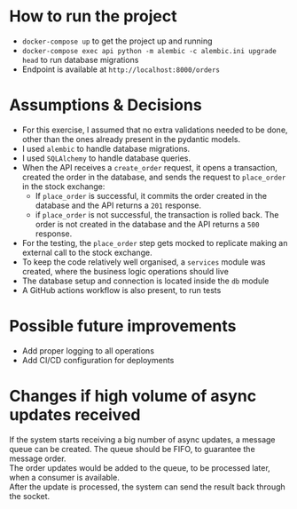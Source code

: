 # How to run the project
* `docker-compose up` to get the project up and running
* `docker-compose exec api python -m alembic -c alembic.ini upgrade head` to run database migrations
* Endpoint is available at `http://localhost:8000/orders`

# Assumptions & Decisions
* For this exercise, I assumed that no extra validations needed to be done, other than the ones already present in the pydantic models.  
* I used `alembic` to handle database migrations.  
* I used `SQLAlchemy` to handle database queries.  
* When the API receives a `create_order` request, it opens a transaction, created the order in the database, and sends the request to `place_order` in the stock exchange:
    * If `place_order` is successful, it commits the order created in the database and the API returns a `201` response.
    * if `place_order` is not successful, the transaction is rolled back. The order is not created in the database and the API returns a `500` response.
* For the testing, the `place_order` step gets mocked to replicate making an external call to the stock exchange.
* To keep the code relatively well organised, a `services` module was created, where the business logic operations should live
* The database setup and connection is located inside the `db` module
* A GitHub actions workflow is also present, to run tests

# Possible future improvements
* Add proper logging to all operations
* Add CI/CD configuration for deployments

# Changes if high volume of async updates received
If the system starts receiving a big number of async updates, a message queue can be created. The queue should be FIFO, to guarantee the message order.  
The order updates would be added to the queue, to be processed later, when a consumer is available.  
After the update is processed, the system can send the result back through the socket.  
